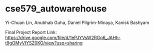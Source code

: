 # cse579_autowarehouse
Yi-Chuan Lin, Anubhab Guha, Daniel Pilgrim-Minaya, Kanisk Bashyam
 
 Final Project Report Link:
 https://drive.google.com/file/d/1ePJYVsW2RGq6_JAHh-t9gOMyVIYSZ0KO/view?usp=sharing

